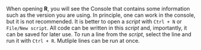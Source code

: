 When opening **R**, you will see the Console that contains some information such as the version you are using. 
In principle, one can work in the console, but it is not recommended. 
It is better to open a *script* with `Ctrl + N` or `File/New script`. 
All code can be written in this *script* and, importantly, it can be saved for later use. 
To run a line from the *script*, select the line and run it with `Ctrl + R`. Mutliple lines can be run at once.
